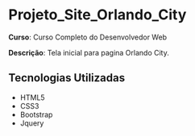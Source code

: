 # Projeto_Site_Orlando_City

**Curso**: Curso Completo do Desenvolvedor Web

**Descrição**: Tela inicial para pagina Orlando City.

## Tecnologias Utilizadas

- HTML5
- CSS3
- Bootstrap
- Jquery
